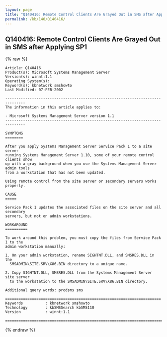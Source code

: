 ```yaml
---
layout: page
title: "Q140416: Remote Control Clients Are Grayed Out in SMS after Applying SP1"
permalink: /kb/140/Q140416/
---
```


## Q140416: Remote Control Clients Are Grayed Out in SMS after Applying SP1

{% raw %}

	Article: Q140416
	Product(s): Microsoft Systems Management Server
	Version(s): winnt:1.1
	Operating System(s): 
	Keyword(s): kbnetwork smshowto
	Last Modified: 07-FEB-2002
	
	-------------------------------------------------------------------------------
	The information in this article applies to:
	
	- Microsoft Systems Management Server version 1.1 
	-------------------------------------------------------------------------------
	
	SYMPTOMS
	========
	
	After you apply Systems Management Server Service Pack 1 to a site server
	running Systems Management Server 1.10, some of your remote control clients show
	up with a gray background when you use the Systems Management Server admin tools
	from a workstation that has not been updated.
	
	Using remote control from the site server or secondary servers works properly.
	
	CAUSE
	=====
	
	Service Pack 1 updates the associated files on the site server and all secondary
	servers, but not on admin workstations.
	
	WORKAROUND
	==========
	
	To work around this problem, you must copy the files from Service Pack 1 to the
	admin workstation manually:
	
	1. On your admin workstation, rename SIGHTNT.DLL, and SMSRES.DLL in the
	  SMSADMIN\SITE.SRV\X86.BIN directory to a unique name.
	
	2. Copy SIGHTNT.DLL, SMSRES.DLL from the Systems Management Server site server
	  to the workstation to the SMSADMIN\SITE.SRV\X86.BIN directory.
	
	Additional query words: prodsms sms
	
	======================================================================
	Keywords          : kbnetwork smshowto 
	Technology        : kbSMSSearch kbSMS110
	Version           : winnt:1.1
	
	=============================================================================
	

{% endraw %}
